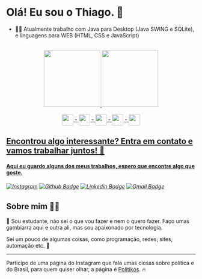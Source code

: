 # Olá! Eu sou o Thiago. 👋

- 👨‍💻 Atualmente trabalho com Java para Desktop (Java SWING e SQLite), e linguagens para WEB (HTML, CSS e JavaScript)

<br>

<div align="center">
  <a href="https://github.com/thiagomars">
  <img height="150em" src="https://github-readme-stats.vercel.app/api?username=thiagomars&show_icons=true&theme=dracula&include_all_commits=true&count_private=true"/>
  <img height="150em" src="https://github-readme-stats.vercel.app/api/top-langs/?username=thiagomars&layout=compact&langs_count=7&theme=dracula"/>
</div>

<br>
  
<div style="display: inline_block" align="center"> 
  <img align="center" width="30" src="https://cdn.jsdelivr.net/gh/devicons/devicon/icons/java/java-original.svg" /> -
  <img align="center" width="30" src="https://cdn.jsdelivr.net/gh/devicons/devicon/icons/figma/figma-original.svg" /> -
  <img align="center" width="30" src="https://cdn.jsdelivr.net/gh/devicons/devicon/icons/html5/html5-original.svg" /> -
  <img align="center" width="30" padding="100" src="https://cdn.jsdelivr.net/gh/devicons/devicon/icons/css3/css3-original.svg" /> -
  <img align="center" width="30" src="https://cdn.jsdelivr.net/gh/devicons/devicon/icons/javascript/javascript-original.svg" />
</div>


## Encontrou algo interessante? Entra em contato e vamos trabalhar juntos! 🤝

#### Aqui eu guardo alguns dos meus trabalhos, espero que encontre algo que goste.

###### [![Instagram](https://img.shields.io/badge/-Instagram-blueviolet?style=flat-square&logo=Instagram&logoColor=white&link)](https://www.instagram.com/thiagomars_/) [![Github Badge](https://img.shields.io/badge/-Github-000?style=flat-square&logo=Github&logoColor=white&link)](https://github.com/thiagomars) [![Linkedin Badge](https://img.shields.io/badge/-LinkedIn-blue?style=flat-square&logo=Linkedin&logoColor=white&link)](https://www.linkedin.com/in/thiago-marques-sousa-b22627152/) [![Gmail Badge](https://img.shields.io/badge/-Gmail-D74E43?style=flat-square&logo=Gmail&logoColor=white&link=mailto:r15.thiagomarques@gmail.com)](mailto:r15.thiagomarques@gmail.com)

## Sobre mim 🐱‍👤

📌 Sou estudante, não sei o que vou fazer e nem o quero fazer. Faço umas gambiarra aqui e outra ali, mas sou apaixonado por tecnologia. 

Sei um pouco de algumas coisas, como programação, redes, sites, automação etc. 🎪

---
Participo de uma página do Instagram que fala umas ciosas sobre política e do Brasil, para quem quiser olhar, a página é [Politikós](https://www.instagram.com/politikos.ats/). 🔥


<!--
**thiagomars/Thiagomars** is a ✨ _special_ ✨ repository because its `README.md` (this file) appears on your GitHub profile.

Here are some ideas to get you started:

- 🔭 I’m currently working on ...
- 🌱 I’m currently learning ...
- 👯 I’m looking to collaborate on ...
- 🤔 I’m looking for help with ...
- 💬 Ask me about ...
- 📫 How to reach me: ...
- 😄 Pronouns: ...
- ⚡ Fun fact: ...
-->
